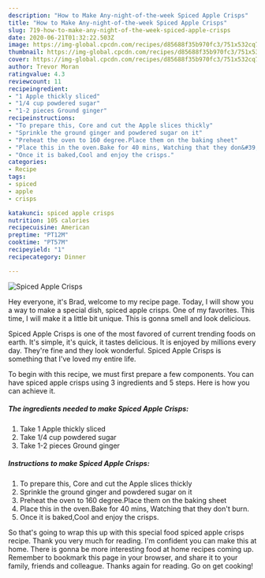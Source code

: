 ```yaml
---
description: "How to Make Any-night-of-the-week Spiced Apple Crisps"
title: "How to Make Any-night-of-the-week Spiced Apple Crisps"
slug: 719-how-to-make-any-night-of-the-week-spiced-apple-crisps
date: 2020-06-21T01:32:22.503Z
image: https://img-global.cpcdn.com/recipes/d85688f35b970fc3/751x532cq70/spiced-apple-crisps-recipe-main-photo.jpg
thumbnail: https://img-global.cpcdn.com/recipes/d85688f35b970fc3/751x532cq70/spiced-apple-crisps-recipe-main-photo.jpg
cover: https://img-global.cpcdn.com/recipes/d85688f35b970fc3/751x532cq70/spiced-apple-crisps-recipe-main-photo.jpg
author: Trevor Moran
ratingvalue: 4.3
reviewcount: 11
recipeingredient:
- "1 Apple thickly sliced"
- "1/4 cup powdered sugar"
- "1-2 pieces Ground ginger"
recipeinstructions:
- "To prepare this, Core and cut the Apple slices thickly"
- "Sprinkle the ground ginger and powdered sugar on it"
- "Preheat the oven to 160 degree.Place them on the baking sheet"
- "Place this in the oven.Bake for 40 mins, Watching that they don&#39;t burn."
- "Once it is baked,Cool and enjoy the crisps."
categories:
- Recipe
tags:
- spiced
- apple
- crisps

katakunci: spiced apple crisps 
nutrition: 105 calories
recipecuisine: American
preptime: "PT12M"
cooktime: "PT57M"
recipeyield: "1"
recipecategory: Dinner

---
```



![Spiced Apple Crisps](https://img-global.cpcdn.com/recipes/d85688f35b970fc3/751x532cq70/spiced-apple-crisps-recipe-main-photo.jpg)

Hey everyone, it's Brad, welcome to my recipe page. Today, I will show you a way to make a special dish, spiced apple crisps. One of my favorites. This time, I will make it a little bit unique. This is gonna smell and look delicious.

Spiced Apple Crisps is one of the most favored of current trending foods on earth. It's simple, it's quick, it tastes delicious. It is enjoyed by millions every day. They're fine and they look wonderful. Spiced Apple Crisps is something that I've loved my entire life.




To begin with this recipe, we must first prepare a few components. You can have spiced apple crisps using 3 ingredients and 5 steps. Here is how you can achieve it.

<!--inarticleads1-->

##### The ingredients needed to make Spiced Apple Crisps:

1. Take 1 Apple thickly sliced
1. Take 1/4 cup powdered sugar
1. Take 1-2 pieces Ground ginger




<!--inarticleads2-->

##### Instructions to make Spiced Apple Crisps:

1. To prepare this, Core and cut the Apple slices thickly
1. Sprinkle the ground ginger and powdered sugar on it
1. Preheat the oven to 160 degree.Place them on the baking sheet
1. Place this in the oven.Bake for 40 mins, Watching that they don&#39;t burn.
1. Once it is baked,Cool and enjoy the crisps.




So that's going to wrap this up with this special food spiced apple crisps recipe. Thank you very much for reading. I'm confident you can make this at home. There is gonna be more interesting food at home recipes coming up. Remember to bookmark this page in your browser, and share it to your family, friends and colleague. Thanks again for reading. Go on get cooking!
